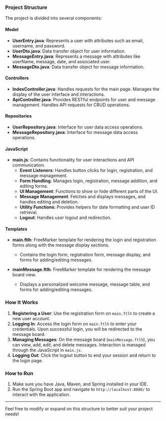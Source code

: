### Project Structure

The project is divided into several components:

#### **Model**
- **UserEntry.java**: Represents a user with attributes such as email, username, and password.
- **UserDto.java**: Data transfer object for user information.
- **MessageEntry.java**: Represents a message with attributes like userName, message, date, and associated user.
- **MessageDto.java**: Data transfer object for message information.

#### **Controllers**
- **IndexController.java**: Handles requests for the main page. Manages the display of the user interface and interactions.
- **ApiController.java**: Provides RESTful endpoints for user and message management. Handles API requests for CRUD operations.

#### **Repositories**
- **UserRepository.java**: Interface for user data access operations.
- **MessageRepository.java**: Interface for message data access operations.

#### **JavaScript**
- **main.js**: Contains functionality for user interactions and API communication.
  - **Event Listeners**: Handles button clicks for login, registration, and message management.
  - **Form Handling**: Manages login, registration, message addition, and editing forms.
  - **UI Management**: Functions to show or hide different parts of the UI.
  - **Message Management**: Fetches and displays messages, and handles editing and deletion.
  - **Utility Functions**: Provides helpers for date formatting and user ID retrieval.
  - **Logout**: Handles user logout and redirection.

#### **Templates**
- **main.ftlh**: FreeMarker template for rendering the login and registration forms along with the message display sections.
  - Contains the login form, registration form, message display, and forms for adding/editing messages.

- **mainMessage.ftlh**: FreeMarker template for rendering the message board view.
  - Displays a personalized welcome message, message table, and forms for adding/editing messages.

### How It Works

1. **Registering a User**: Use the registration form on `main.ftlh` to create a new user account.
2. **Logging In**: Access the login form on `main.ftlh` to enter your credentials. Upon successful login, you will be redirected to the message board.
3. **Managing Messages**: On the message board (`mainMessage.ftlh`), you can view, add, edit, and delete messages. Interaction is managed through the JavaScript in `main.js`.
4. **Logging Out**: Click the logout button to end your session and return to the login page.

### How to Run

1. Make sure you have Java, Maven, and Spring installed in your IDE.
2. Run the Spring Boot app and navigate to `http://localhost:8080/` to interact with the application.


---

Feel free to modify or expand on this structure to better suit your project needs!

